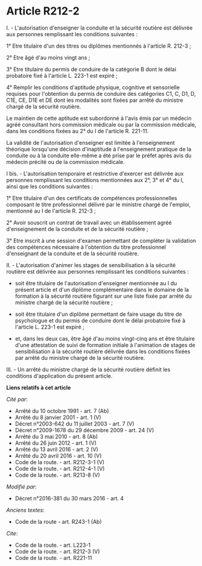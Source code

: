 # Article R212-2

I. - L'autorisation d'enseigner la conduite et la sécurité routière est délivrée aux personnes remplissant les conditions
suivantes : 

1° Etre titulaire d'un des titres ou diplômes mentionnés à l'article R. 212-3 ; 

2° Etre âgé d'au moins vingt ans ; 

3° Etre titulaire du permis de conduire de la catégorie B dont le délai probatoire fixé à l'article L. 223-1 est expiré ; 

4° Remplir les conditions d'aptitude physique, cognitive et sensorielle requises pour l'obtention du permis de conduire des
catégories C1, C, D1, D, C1E, CE, D1E et DE dont les modalités sont fixées par arrêté du ministre chargé de la sécurité
routière. 

Le maintien de cette aptitude est subordonné à l'avis émis par un médecin agréé consultant hors commission médicale ou par la
commission médicale, dans les conditions fixées au 2° du I de l'article R. 221-11. 

La validité de l'autorisation d'enseigner est limitée à l'enseignement théorique lorsqu'une décision d'inaptitude à
l'enseignement pratique de la conduite ou à la conduite elle-même a été prise par le préfet après avis du médecin précité ou
de la commission médicale. 

I bis. - L'autorisation temporaire et restrictive d'exercer est délivrée aux personnes remplissant les conditions mentionnées
aux 2°, 3° et 4° du I, ainsi que les conditions suivantes : 

1° Etre titulaire d'un des certificats de compétences professionnelles composant le titre professionnel délivré par le
ministre chargé de l'emploi, mentionné au I de l'article R. 212-3 ; 

2° Avoir souscrit un contrat de travail avec un établissement agréé d'enseignement de la conduite et de la sécurité
routière ; 

3° Etre inscrit à une session d'examen permettant de compléter la validation des compétences nécessaire à l'obtention du
titre professionnel d'enseignant de la conduite et de la sécurité routière.

II. - L'autorisation d'animer les stages de sensibilisation à la sécurité routière est délivrée aux personnes remplissant les
conditions suivantes : 

- soit être titulaire de l'autorisation d'enseigner mentionnée au I du présent article et d'un diplôme complémentaire dans le
domaine de la formation à la sécurité routière figurant sur une liste fixée par arrêté du ministre chargé de la sécurité
routière ;

- soit être titulaire d'un diplôme permettant de faire usage du titre de psychologue et du permis de conduire dont le délai
probatoire fixé à l'article L. 223-1 est expiré ;

- et, dans les deux cas, être âgé d'au moins vingt-cinq ans et être titulaire d'une attestation de suivi de formation
initiale à l'animation de stages de sensibilisation à la sécurité routière délivrée dans les conditions fixées par arrêté du
ministre chargé de la sécurité routière. 

III. - Un arrêté du ministre chargé de la sécurité routière définit les conditions d'application du présent article.

**Liens relatifs à cet article**

_Cité par_:

  - Arrêté du 10 octobre 1991 - art. 7 (Ab)
  - Arrêté du 8 janvier 2001 - art. 1 (V)
  - Décret n°2003-642 du 11 juillet 2003 - art. 7 (V)
  - Décret n°2009-1678 du 29 décembre 2009 - art. 24 (V)
  - Arrêté du 3 mai 2010 - art. 8 (Ab)
  - Arrêté du 26 juin 2012 - art. 1 (V)
  - Arrêté du 13 avril 2016 - art. 2 (V)
  - Arrêté du 20 avril 2016 - art. 10 (V)
  - Code de la route. - art. R212-3-1 (V)
  - Code de la route. - art. R212-4-1 (V)
  - Code de la route. - art. R213-8 (V)

_Modifié par_:

  - Décret n°2016-381 du 30 mars 2016 - art. 4

_Anciens textes_:

  - Code de la route - art. R243-1 (Ab)

_Cite_:

  - Code de la route. - art. L223-1
  - Code de la route. - art. R212-3 (V)
  - Code de la route. - art. R221-11
